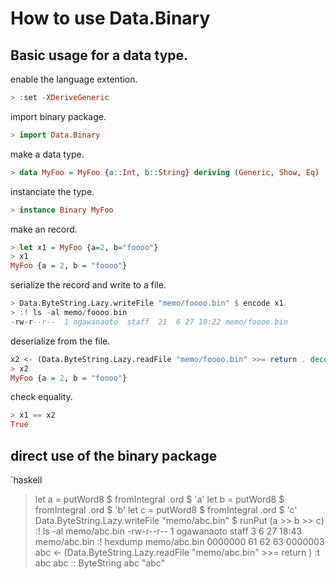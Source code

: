 # How to use Data.Binary

## Basic usage for a data type.

enable the language extention.

```haskell
> :set -XDeriveGeneric
```

import binary package.

```haskell
> import Data.Binary
```

make a data type.

```haskell
> data MyFoo = MyFoo {a::Int, b::String} deriving (Generic, Show, Eq)
```

instanciate the type.

```haskell
> instance Binary MyFoo
```

make an record.

```haskell
> let x1 = MyFoo {a=2, b="foooo"}
> x1
MyFoo {a = 2, b = "foooo"}
```

serialize the record and write to a file.

```haskell
> Data.ByteString.Lazy.writeFile "memo/foooo.bin" $ encode x1
> :! ls -al memo/foooo.bin
-rw-r--r--  1 ogawanaoto  staff  21  6 27 18:22 memo/foooo.bin
```

deserialize from the file.

```haskell
x2 <- (Data.ByteString.Lazy.readFile "memo/foooo.bin" >>= return . decode :: IO MyFoo)
> x2
MyFoo {a = 2, b = "foooo"}
```

check equality.

```haskell
> x1 == x2
True
```

## direct use of the binary package

`haskell
> let a = putWord8 $ fromIntegral .ord $ 'a'
> let b = putWord8 $ fromIntegral .ord $ 'b'
> let c = putWord8 $ fromIntegral .ord $ 'c'
> Data.ByteString.Lazy.writeFile "memo/abc.bin" $ runPut (a >> b >> c)
> :! ls -al memo/abc.bin
-rw-r--r--  1 ogawanaoto  staff  3  6 27 18:43 memo/abc.bin
> :! hexdump memo/abc.bin
0000000 61 62 63
0000003
> abc <- (Data.ByteString.Lazy.readFile "memo/abc.bin" >>= return )
> :t abc
abc :: ByteString
> abc
"abc"
```
